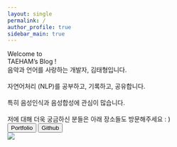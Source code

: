 ```yaml
---
layout: single
permalink: /
author_profile: true
sidebar_main: true 
---
```


<body>
    <div class="background">
        <div class="introduction">
            <div class="title">Welcome to </br>TAEHAM’s Blog !</div>
            <div class="text">
                음악과 언어를 사랑하는 개발자, 김태형입니다.
                </br></br>자연어처리 (NLP)를 공부하고, 기록하고, 공유합니다.
                </br></br>특히 음성인식과 음성합성에 관심이 많습니다.
                </br></br>저에 대해 더욱 궁금하신 분들은 아래 장소들도 방문해주세요 : )
            </div>
            <div class="row_button">
                <button class="button">Portfolio</button>
                <button class="button">Github</button>
            </div>
        </div>
        <div>
            <img class="taeham_img" src="/taeham.png" />
        </div>
    </div>
</body>





